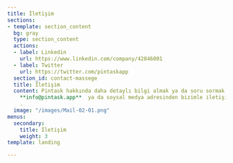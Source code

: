```yaml
---
title: İletişim
sections:
- template: section_content
  bg: gray
  type: section_content
  actions:
  - label: Linkedin
    url: https://www.linkedin.com/company/42846001
  - label: Twitter
    url: https://twitter.com/pintaskapp
  section_id: contact-massege
  title: İletişim
  content: Pintask hakkında daha detaylı bilgi almak ya da soru sormak isterseniz
    **info@pintask.app**  ya da soysal medya adresinden bizimle iletişime geçebilirsiniz
    .
  image: "/images/Mail-02-01.png"
menus:
  secondary:
    title: İletişim
    weight: 3
template: landing

---
```

